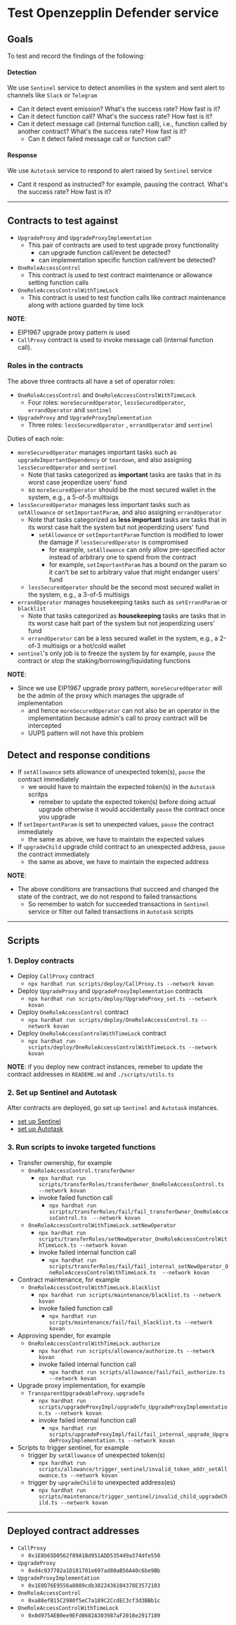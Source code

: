 # Test Openzepplin Defender service

## Goals

To test and record the findings of the following:

#### Detection

We use `Sentinel` service to detect anomilies in the system and sent alert to channels like `Slack` or `Telegram`

- Can it detect event emission? What's the success rate? How fast is it?
- Can it detect function call? What's the success rate? How fast is it?
- Can it detect message call (internal function call), i.e., function called by another contract? What's the success rate? How fast is it?
    - Can it detect failed message call or function call?

#### Response

We use `Autotask` service to respond to alert raised by `Sentinel` service

- Cant it respond as instructed? for example, pausing the contract. What's the success rate? How fast is it?

___

## Contracts to test against

- `UpgradeProxy` and `UpgradeProxyImplementation`
    - This pair of contracts are used to test upgrade proxy functionality
        - can upgrade function call/event be detected?
        - can implementation specific function call/event be detected?
- `OneRoleAccessControl`
    - This contract is used to test contract maintenance or allowance setting function calls
- `OneRoleAccessControlWithTimeLock`
    - This contract is used to test function calls like contract maintenance along with actions guarded by time lock

**NOTE**:
- EIP1967 upgrade proxy pattern is used
- `CallProxy` contract is used to invoke message call (internal function call).

### Roles in the contracts

The above three contracts all have a set of operator roles:
- `OneRoleAccessControl` and `OneRoleAccessControlWithTimeLock`
    - Four roles: `moreSecuredOperator`, `lessSecuredOperator`, `errandOperator` and `sentinel`
- `UpgradeProxy` and `UpgradeProxyImplementation`
    - Three roles: `lessSecuredOperator` , `errandOperator` and `sentinel`

Duties of each role:
- `moreSecuredOperator` manages important tasks such as `upgradeImportantDependency` or `teardown`, and also assigning `lessSecuredOperator` and `sentinel`
    - Note that tasks categorized as **important** tasks are tasks that in its worst case jeoperdize users' fund
    - so `moreSecuredOperator` should be the most secured wallet in the system, e.g., a 5-of-5 multisigs
- `lessSecuredOperator` manages less important tasks such as `setAllowance` or `setImportantParam`, and also assigning `errandOperator`
    - Note that tasks categorized as **less important** tasks are tasks that in its worst case halt the system but not jeoperdizing users' fund
        - `setAllowance` or `setImportantParam` function is modified to lower the damage if `lessSecuredOperator` is compromised
            - for example, `setAllowance` can only allow pre-specified actor instead of arbitrary one to spend from the contract
            - for example, `setImportantParam` has a bound on the param so it can't be set to arbitrary value that might endanger users' fund
    - `lessSecuredOperator` should be the second most secured wallet in the system, e.g., a 3-of-5 multisigs
- `errandOperator` manages housekeeping tasks such as `setErrandParam` or `blacklist`
    - Note that tasks categorized as **housekeeping** tasks are tasks that in its worst case halt part of the system but not jeoperdizing users' fund
    - `errandOperator` can be a less secured wallet in the system, e.g., a 2-of-3 multisigs or a hot/cold wallet
- `sentinel`'s only job is to freeze the system by for example, `pause` the contract or stop the staking/borrowing/liquidating functions

**NOTE**:
- Since we use EIP1967 upgrade proxy pattern, `moreSecuredOperator` will be the admin of the proxy which manages the upgrade of implementation
    - and hence `moreSecuredOperator` can not also be an operator in the implementation because admin's call to proxy contract will be intercepted
    - UUPS pattern will not have this problem

## Detect and response conditions

- If `setAllowance` sets allowance of unexpected token(s), `pause` the contract immediately
    - we would have to maintain the expected token(s) in the `Autotask` scritps
        - remeber to update the expected token(s) before doing actual upgrade otherwise it would accidentally `pause` the contract once you upgrade
- If `setImportantParam` is set to unexpected values, `pause` the contract immediately
    - the same as above, we have to maintain the expected values
- If `upgradeChild` upgrade child contract to an unexpected address, `pause` the contract immediately
    - the same as above, we have to maintain the expected address

**NOTE**:
- The above conditions are transactions that succeed and changed the state of the contract, we do not respond to failed transactions
    - So remember to watch for succeeded transactions in `Sentinel` service or filter out failed transactions in `Autotask` scripts

___
## Scripts

### 1. Deploy contracts

- Deploy `CallProxy` contract
    - `npx hardhat run scripts/deploy/CallProxy.ts --network kovan`
- Deploy `UpgradeProxy` and `UpgradeProxyImplementation` contracts
    - `npx hardhat run scripts/deploy/UpgradeProxy_set.ts --network kovan`
- Deploy `OneRoleAccessControl` contract
    - `npx hardhat run scripts/deploy/OneRoleAccessControl.ts --network kovan`
- Deploy `OneRoleAccessControlWithTimeLock` contract
    - `npx hardhat run scripts/deploy/OneRoleAccessControlWithTimeLock.ts --network kovan`

**NOTE**: if you deploy new contract instances, remeber to update the contract addresses in `READEME.md` and `./scripts/utils.ts`

### 2. Set up Sentinel and Autotask

After contracts are deployed, go set up `Sentinel` and `Autotask` instances.
- [set up Sentinel](./setupSentinel.md)
- [set up Autotask](./setupAutotask.md)

### 3. Run scripts to invoke targeted functions

- Transfer ownership, for example
    - `OneRoleAccessControl.transferOwner`
        - `npx hardhat run scripts/transferRoles/transferOwner_OneRoleAccessControl.ts --network kovan`
        - invoke failed function call
            - `npx hardhat run scripts/transferRoles/fail/fail_transferOwner_OneRoleAccessControl.ts  --network kovan`
    - `OneRoleAccessControlWithTimeLock.setNewOperator`
        - `npx hardhat run scripts/transferRoles/setNewOperator_OneRoleAccessControlWithTimeLock.ts --network kovan`
        - invoke failed internal function call
            - `npx hardhat run scripts/transferRoles/fail/fail_internal_setNewOperator_OneRoleAccessControlWithTimeLock.ts  --network kovan`
- Contract maintenance, for example
    - `OneRoleAccessControlWithTimeLock.blacklist`
        - `npx hardhat run scripts/maintenance/blacklist.ts --network kovan`
        - invoke failed function call
            - `npx hardhat run scripts/maintenance/fail/fail_blacklist.ts --network kovan`
- Approving spender, for example
    - `OneRoleAccessControlWithTimeLock.authorize`
        - `npx hardhat run scripts/allowance/authorize.ts --network kovan`
        - invoke failed internal function call
            - `npx hardhat run scripts/allowance/fail/fail_authorize.ts --network kovan`
- Upgrade proxy implementation, for example
    - `TransparentUpgradeableProxy.upgradeTo`
        - `npx hardhat run scripts/upgradeProxyImpl/upgradeTo_UpgradeProxyImplementation.ts --network kovan`
        - invoke failed internal function call
            - `npx hardhat run scripts/upgradeProxyImpl/fail/fail_internal_upgrade_UpgradeProxyImplementation.ts --network kovan`
- Scripts to trigger sentinel, for example
    - trigger by `setAllowance` of unexpected token(s)
        - `npx hardhat run scripts/allowance/trigger_sentinel/invalid_token_addr_setAllowance.ts --network kovan`
    - trigger by `upgradeChild` to unexpected address(es)
        - `npx hardhat run scripts/maintenance/trigger_sentinel/invalid_child_upgradeChild.ts --network kovan`
___

## Deployed contract addresses

- `CallProxy`
    - `0x1E8b65D0562f89A1Bd951ADD5354d9a374dfe550`
- `UpgradeProxy`
    - `0xd4c037782a1D181701e697ad80aB56A40c6be9Bb`
- `UpgradeProxyImplementation`
    - `0x1E0D76E9556a8089cdb3822436104378E3572103`
- `OneRoleAccessControl`
    - `0xa88efB15C2980f5eC7a189C2CcdEC3cf3d3BBb1c`
- `OneRoleAccessControlWithTimeLock`
    - `0x0d975AEB0ee9EFd0682A303987aF2018e2917189`
